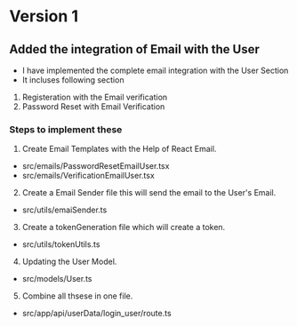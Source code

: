 # Version 1

## Added the integration of Email with the User

- I have implemented the complete email integration with the User Section
- It incluses following section

1. Registeration with the Email verification
2. Password Reset with Email Verification

### Steps to implement these

1. Create Email Templates with the Help of React Email.

- src/emails/PasswordResetEmailUser.tsx
- src/emails/VerificationEmailUser.tsx

2. Create a Email Sender file this will send the email to the User's Email.

- src/utils/emaiSender.ts

3. Create a tokenGeneration file which will create a token.

- src/utils/tokenUtils.ts

4. Updating the User Model.

- src/models/User.ts

5. Combine all thsese in one file.

- src/app/api/userData/login_user/route.ts
